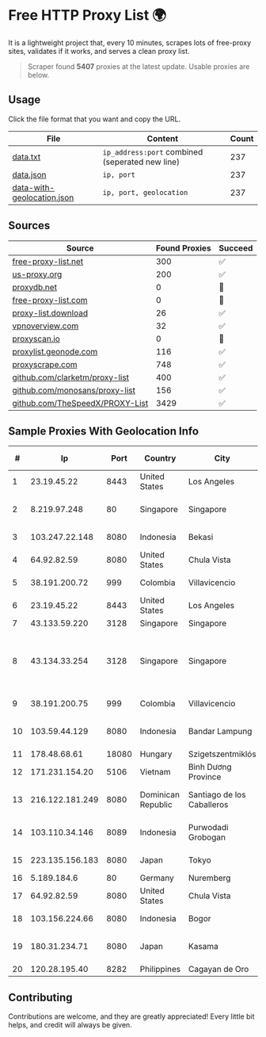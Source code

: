 
# Free HTTP Proxy List 🌍

It is a lightweight project that, every 10 minutes, scrapes lots of free-proxy sites, validates if it works, and serves a clean proxy list.


> Scraper found **5407** proxies at the latest update. Usable proxies are below.

## Usage

Click the file format that you want and copy the URL.


|File|Content|Count|
|----|-------|-----|
|[data.txt](https://raw.githubusercontent.com/themiralay/Proxy-List-World/master/data.txt)|`ip_address:port` combined (seperated new line)|237|
|[data.json](https://raw.githubusercontent.com/themiralay/Proxy-List-World/master/data.json)|`ip, port`|237|
|[data-with-geolocation.json](https://raw.githubusercontent.com/themiralay/Proxy-List-World/master/data-with-geolocation.json)|`ip, port, geolocation`|237|

## Sources

|Source|Found Proxies|Succeed|
|------|-------------|-------|
|[free-proxy-list.net](https://free-proxy-list.net)|300|✅|
|[us-proxy.org](https://www.us-proxy.org)|200|✅|
|[proxydb.net](http://proxydb.net)|0|🚫|
|[free-proxy-list.com](https://free-proxy-list.com/?page=&port=&type%5B%5D=http&type%5B%5D=https&up_time=0&search=Search)|0|🚫|
|[proxy-list.download](https://www.proxy-list.download/HTTP)|26|✅|
|[vpnoverview.com](https://vpnoverview.com/privacy/anonymous-browsing/free-proxy-servers)|32|✅|
|[proxyscan.io](https://www.proxyscan.io)|0|🚫|
|[proxylist.geonode.com](https://proxylist.geonode.com/api/proxy-list?limit=300&page=1&sort_by=lastChecked&sort_type=desc&protocols=http,https)|116|✅|
|[proxyscrape.com](https://api.proxyscrape.com/v2/?request=displayproxies&protocol=http&timeout=10000&country=all&ssl=all&anonymity=all)|748|✅|
|[github.com/clarketm/proxy-list](https://raw.githubusercontent.com/clarketm/proxy-list/master/proxy-list-raw.txt)|400|✅|
|[github.com/monosans/proxy-list](https://raw.githubusercontent.com/monosans/proxy-list/main/proxies/http.txt)|156|✅|
|[github.com/TheSpeedX/PROXY-List](https://raw.githubusercontent.com/TheSpeedX/PROXY-List/master/http.txt)|3429|✅|


## Sample Proxies With Geolocation Info

|#|Ip|Port|Country|City|Internet Service Provider|
|-|--|----|-------|----|-------------------------|
|1|23.19.45.22|8443|United States|Los Angeles|Leaseweb USA, Inc.|
|2|8.219.97.248|80|Singapore|Singapore|Alibaba (US) Technology Co., Ltd.|
|3|103.247.22.148|8080|Indonesia|Bekasi|PT wifian Solution|
|4|64.92.82.59|8080|United States|Chula Vista|Momentum Telecom, Inc.|
|5|38.191.200.72|999|Colombia|Villavicencio|Cogent Communications|
|6|23.19.45.22|8443|United States|Los Angeles|Leaseweb USA, Inc.|
|7|43.133.59.220|3128|Singapore|Singapore|Aceville Pte.ltd|
|8|43.134.33.254|3128|Singapore|Singapore|Shenzhen Tencent Computer Systems Company Limited|
|9|38.191.200.75|999|Colombia|Villavicencio|Cogent Communications|
|10|103.59.44.129|8080|Indonesia|Bandar Lampung|PT INDONESIA TRANS NETWORK|
|11|178.48.68.61|18080|Hungary|Szigetszentmiklós|UPC|
|12|171.231.154.20|5106|Vietnam|Bình Dương Province|Viettel Corporation|
|13|216.122.181.249|8080|Dominican Republic|Santiago de los Caballeros|Colocation America Corporation|
|14|103.110.34.146|8089|Indonesia|Purwodadi Grobogan|PT RECONET SEMESTA INDONESIA|
|15|223.135.156.183|8080|Japan|Tokyo|So-net Corporation|
|16|5.189.184.6|80|Germany|Nuremberg|Contabo GmbH|
|17|64.92.82.59|8080|United States|Chula Vista|Momentum Telecom, Inc.|
|18|103.156.224.66|8080|Indonesia|Bogor|PT Lintas Citra Abadi|
|19|180.31.234.71|8080|Japan|Kasama|NTT Communications Corporation|
|20|120.28.195.40|8282|Philippines|Cagayan de Oro|Globe Telecom|



## Contributing

Contributions are welcome, and they are greatly appreciated! Every
little bit helps, and credit will always be given.

